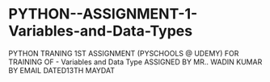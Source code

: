# PYTHON--ASSIGNMENT-1-Variables-and-Data-Types
PYTHON TRANING  1ST ASSIGNMENT (PYSCHOOLS   @ UDEMY) FOR TRAINING OF - Variables and Data Type ASSIGNED BY  MR.. WADIN KUMAR  BY EMAIL DATED13TH MAYDAT
